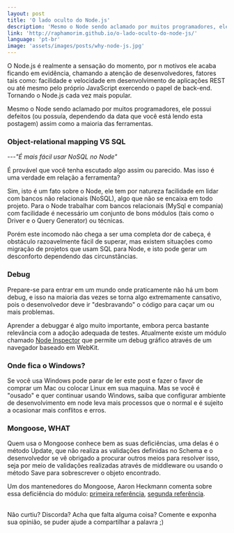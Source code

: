 ```yaml
---
layout: post
title: 'O lado oculto do Node.js'
description: 'Mesmo o Node sendo aclamado por muitos programadores, ele possui defeitos assim como a maioria das ferramentas.'
link: 'http://raphamorim.github.io/o-lado-oculto-do-node-js/'
language: 'pt-br'
image: 'assets/images/posts/why-node-js.jpg'
---
```


O Node.js é realmente a sensação do momento, por n motivos ele acaba ficando em evidência,
chamando a atenção de desenvolvedores, fatores tais como: facilidade e velocidade em desenvolvimento de aplicações
REST ou até mesmo pelo próprio JavaScript exercendo o papel de back-end. Tornando o Node.js
cada vez mais popular.

<!-- more -->

Mesmo o Node sendo aclamado por muitos programadores, ele possui defeitos (ou possuía,
dependendo da data que você está lendo esta postagem) assim como a maioria das ferramentas.

### Object-relational mapping VS SQL

---*"É mais fácil usar NoSQL no Node"*

É provável que você tenha escutado algo assim ou parecido. Mas
isso é uma verdade em relação a ferramenta?

Sim, isto é um fato sobre o Node, ele tem por natureza facilidade em lidar com bancos não relacionais (NoSQL), algo
que não se encaixa em todo projeto. Para o Node trabalhar com bancos relacionais (MySql e compania) com facilidade é
necessário um conjunto de bons módulos (tais como o Driver e o Query Generator) ou técnicas.

Porém este incomodo não chega a ser uma completa dor de cabeça, é obstáculo razoavelmente fácil de
superar, mas existem situações como migração de projetos que usam SQL para Node, e isto
pode gerar um desconforto dependendo das circunstâncias.

### Debug

Prepare-se para entrar em um mundo onde praticamente não há um bom debug, e isso na maioria
das vezes se torna algo extremamente cansativo, pois o desenvolvedor deve ir "desbravando" o código
para caçar um ou mais problemas.

Aprender a debuggar é algo muito importante, embora perca bastante relevância com a adoção
adequada de testes. Atualmente existe um módulo chamado
<a href="https://github.com/node-inspector/node-inspector" class="link">Node Inspector</a>
que permite um debug gráfico através de um navegador baseado em WebKit.

### Onde fica o Windows?

Se você usa Windows pode parar de ler este post e fazer o favor de comprar um Mac ou
colocar Linux em sua maquina. Mas se você é "ousado" e quer continuar usando Windows, saiba que
configurar ambiente de desenvolvimento em node leva mais processos que o normal e
é sujeito a ocasionar mais conflitos e erros.

### Mongoose, WHAT

Quem usa o Mongoose conhece bem as suas deficiências, uma delas é o método Update, que não realiza as validações
definidas no Schema e o desenvolvedor se vê obrigado a procurar outros meios para resolver isso, seja por meio de validações
realizadas através de middleware ou usando o método Save para sobrescrever o objeto encontrado.

Um dos mantenedores do Mongoose, Aaron Heckmann comenta sobre essa deficiência do módulo:
<a href="https://github.com/LearnBoost/mongoose/issues/892" class="link">primeira referência</a>,
<a href="https://groups.google.com/forum/?fromgroups=#!topic/mongoose-orm/8AV6aoJzdiQ" class="link">segunda referência</a>.
<br><br>

Não curtiu? Discorda? Acha que falta alguma coisa?
Comente e exponha sua opinião, se puder ajude a compartilhar a palavra ;)
